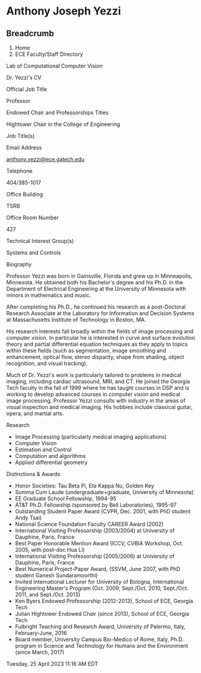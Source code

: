 #  Anthony Joseph Yezzi

## Breadcrumb

  1. Home
  2. ECE Faculty/Staff Directory

Lab of Computational Computer Vision

Dr. Yezzi's CV

Official Job Title

Professor

Endowed Chair and Professorships Titles

Hightower Chair in the College of Engineering

Job Title(s)

Email Address

anthony.yezzi@ece.gatech.edu

Telephone

404/385-1017

Office Building

TSRB

Office Room Number

427

Technical Interest Group(s)

Systems and Controls

Biography

Professor Yezzi was born in Gainsville, Florida and grew up in Minneapolis,
Minnesota. He obtained both his Bachelor's degree and his Ph.D. in the
Department of Electrical Engineering at the University of Minnesota with
minors in mathematics and music.

After completing his Ph.D., he continued his research as a post-Doctoral
Research Associate at the Laboratory for Information and Decision Systems at
Massachusetts Institute of Technology in Boston, MA.

His research interests fall broadly within the fields of image processing and
computer vision. In particular he is interested in curve and surface evolution
theory and partial differential equation techniques as they apply to topics
within these fields (such as segmentation, image smoothing and enhancement,
optical flow, stereo disparity, shape from shading, object recognition, and
visual tracking).

Much of Dr. Yezzi's work is particularly tailored to problems in medical
imaging, including cardiac ultrasound, MRI, and CT. He joined the Georgia Tech
faculty in the fall of 1999 where he has taught courses in DSP and is working
to develop advanced courses in computer vision and medical image processing.
Professor Yezzi consults with industry in the areas of visual inspection and
medical imaging. His hobbies include classical guitar, opera, and martial
arts.

Research

  * Image Processing (particularly medical imaging applications)
  * Computer Vision
  * Estimation and Control
  * Computation and algorithms
  * Applied differential geometry

Distinctions & Awards

  * Honor Societies: Tau Beta Pi, Eta Kappa Nu, Golden Key
  * Summa Cum Laude (undergraduate+graduate, University of Minnesota)
  * EE Graduate School Fellowship, 1994-95
  * AT&T Ph.D. Fellowship (sponsored by Bell Laboratories), 1995-97
  * Outstanding Student Paper Award (CVPR, Dec. 2001, with PhD student Andy Tsai)
  * National Science Foundation Faculty CAREER Award (2002)
  * International Visiting Professorship (2003/2004) at University of Dauphine, Paris, France
  * Best Paper Honorable Mention Award (ICCV, CVBIA Workshop, Oct. 2005, with post-doc Hua Li)
  * International Visiting Professorship (2005/2006) at University of Dauphine, Paris, France
  * Best Numerical Project-Paper Award, (SSVM, June 2007, with PhD student Ganesh Sundaramoorthi)
  * Invited International Lecturer for University of Bologna, International Engineering Master's Program (Oct. 2009, Sept./Oct. 2010, Sept./Oct. 2011, and Sept./Oct. 2013)
  * Ken Byers Endowed Professorship (2012-2013), School of ECE, Georgia Tech
  * Julian Hightower Endowed Chair (since 2013), School of ECE, Georgia Tech
  * Fulbright Teaching and Research Award, University of Palermo, Italy, February-June, 2016
  * Board member, University Campus Bio-Medico of Rome, Italy, Ph.D. program in Science and Technology for Humans and the Environment (since March, 2017)

Tuesday, 25 April 2023 11:16 AM EDT

